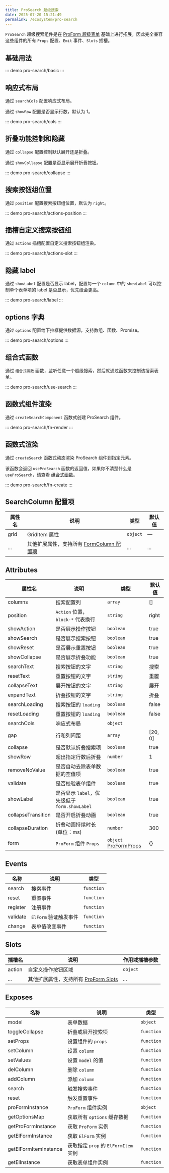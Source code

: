 ```yaml
---
title: ProSearch 超级搜索
date: 2025-07-20 15:21:49
permalink: /ecosystem/pro-search
---
```


`ProSearch` 超级搜索组件是在 [ProForm 超级表单](/ecosystem/pro-form/basic) 基础上进行拓展，因此完全兼容这些组件的所有 `Props` 配置、`Emit` 事件、`Slots` 插槽。

## 基础用法

::: demo
pro-search/basic
:::

## 响应式布局

通过 `searchCols` 配置响应式布局。

通过 `showRow` 配置是否显示行数，默认为 1。

::: demo
pro-search/cols
:::

## 折叠功能控制和隐藏

通过 `collapse` 配置控制默认展开还是折叠。

通过 `showCollapse` 配置是否显示展开折叠按钮。

::: demo
pro-search/collapse
:::

## 搜索按钮组位置

通过 `position` 配置搜索按钮组位置，默认为 `right`。

::: demo
pro-search/actions-position
:::

## 插槽自定义搜索按钮组

通过 `actions` 插槽配置自定义搜索按钮组渲染。

::: demo
pro-search/actions-slot
:::

## 隐藏 label

通过 `showLabel` 配置是否显示 label，配置每一个 `column` 中的 `showLabel` 可以控制单个表单项的 label 是否显示，优先级会更高。

::: demo
pro-search/label
:::

## options 字典

通过 `options` 配置给下拉框提供数据源，支持数组、函数、Promise。

::: demo
pro-search/options
:::

## 组合式函数

通过 `组合式函数` 函数，监听任意一个超级搜索，然后就通过函数来控制该搜索表单。

::: demo
pro-search/use-search
:::

## 函数式组件渲染

通过 `createSearchComponent` 函数式创建 ProSearch 组件。

::: demo
pro-search/fn-render
:::

## 函数式渲染

通过 `createSearch` 函数式动态渲染 ProSearch 组件到指定元素。

该函数会返回 `useProSearch` 函数的返回值，如果你不清楚什么是 `useProSearch`，请查看 [组合式函数](#组合式函数)。

::: demo
pro-search/fn-create
:::

## SearchColumn 配置项

| 属性名 | 说明                                                                                     | 类型                                              | 默认值 |
| ------ | ---------------------------------------------------------------------------------------- | ------------------------------------------------- | ------ |
| grid   | GridItem 属性                                                                            | `object` <Tip content="Partial<GridItemProps>" /> | —      |
| ...    | 其他扩展属性，支持所有 [FormColumn 配置项](/ecosystem/pro-form/config#formcolumn-配置项) | ...                                               | ...    |

## Attributes

| 属性名             | 说明                                          | 类型                                                                                            | 默认值                                                  |
| ------------------ | --------------------------------------------- | ----------------------------------------------------------------------------------------------- | ------------------------------------------------------- |
| columns            | 搜索配置列                                    | `array` <Tip content="SearchColumn[]" />                                                        | []                                                      |
| position           | `Action` 位置，`block-*` 代表换行             | `string` <Tip content="'left' \| 'right' \| 'block-left' \| 'block-center' \| 'block-right'" /> | right                                                   |
| showAction         | 是否展示操作按钮                              | `boolean`                                                                                       | true                                                    |
| showSearch         | 是否展示搜索按钮                              | `boolean`                                                                                       | true                                                    |
| showReset          | 是否展示重置按钮                              | `boolean`                                                                                       | true                                                    |
| showCollapse       | 是否展示折叠功能                              | `boolean`                                                                                       | true                                                    |
| searchText         | 搜索按钮的文字                                | `string`                                                                                        | 搜索                                                    |
| resetText          | 重置按钮的文字                                | `string`                                                                                        | 重置                                                    |
| collapseText       | 展开按钮的文字                                | `string`                                                                                        | 展开                                                    |
| expandText         | 折叠按钮的文字                                | `string`                                                                                        | 折叠                                                    |
| searchLoading      | 搜索按钮的 `loading`                          | `boolean`                                                                                       | false                                                   |
| resetLoading       | 重置按钮的 `loading`                          | `boolean`                                                                                       | false                                                   |
| searchCols         | 响应式布局                                    | `object` <Tip content="number \| Record<'xs' \| 'sm' \| 'md' \| 'lg' \| 'xl', number>" />       | <Tip content="{ xs: 1, sm: 2, md: 2, lg: 3, xl: 4 }" /> |
| gap                | 行和列间距                                    | `array` <Tip content="[number, number] \| number" />                                            | [20, 0]                                                 |
| collapse           | 是否默认折叠搜索项                            | `boolean`                                                                                       | true                                                    |
| showRow            | 超出指定行数后折叠                            | `number`                                                                                        | 1                                                       |
| removeNoValue      | 是否自动去除表单数据的空值项                  | `boolean`                                                                                       | true                                                    |
| validate           | 是否校验表单组件                              | `boolean`                                                                                       | true                                                    |
| showLabel          | 是否显示 `label`，优先级低于 `form.showLabel` | `boolean`                                                                                       | true                                                    |
| collapseTransition | 是否开启折叠动画                              | `boolean`                                                                                       | true                                                    |
| collapseDuration   | 折叠动画持续时长(单位：ms)                    | `number`                                                                                        | 300                                                     |
| form               | `ProForm` 组件 `Props`                        | `object` [ProFormProps](/ecosystem/pro-form/config#attributes)                                  | {}                                                      |

## Events

| 名称     | 说明                  | 类型                                                                                                       |
| -------- | --------------------- | ---------------------------------------------------------------------------------------------------------- |
| search   | 搜索事件              | `function` <Tip content="(model: Record<string, any>) => void" />                                          |
| reset    | 重置事件              | `function` <Tip content="(model: Record<string, any>) => void" />                                          |
| register | 注册事件              | `function` <Tip content="(proSearchInstance: any) => void" />                                              |
| validate | `ElForm` 验证触发事件 | `function` <Tip content="(prop: FormItemProp, isValid: boolean, message: string) => void" />               |
| change   | 表单值改变事件        | `function` <Tip content="(value: any, model: Record<string, any>, column: FormItemColumnProps) => void" /> |

## Slots

| 插槽名 | 说明                                                                     | 作用域插槽参数                                                                                                                                                               |
| ------ | ------------------------------------------------------------------------ | ---------------------------------------------------------------------------------------------------------------------------------------------------------------------------- |
| action | 自定义操作按钮区域                                                       | `object` <Tip content="{ model: Record<string, any>, search: () => void, reset: () => void, collapse: boolean, showCollapseButton: boolean, toggleCollapse: () => void }" /> |
| ...    | 其他扩展属性，支持所有 [ProForm Slots](/ecosystem/pro-form/config#slots) | ...                                                                                                                                                                          |

## Exposes

| 名称                  | 说明                                 | 类型                                                                                                                      |
| --------------------- | ------------------------------------ | ------------------------------------------------------------------------------------------------------------------------- |
| model                 | 表单数据                             | `object` <Tip content="Record<string, any>" />                                                                            |
| toggleCollapse        | 折叠或展开搜索项                     | `function` <Tip content="(isCollapse?: boolean) => void" />                                                               |
| setProps              | 设置组件的 `props`                   | `function` <Tip content="(props: ProSearchProps) => void" />                                                              |
| setColumn             | 设置 `column`                        | `function` <Tip content="(columnSet: {prop: string, field: string, value: unknown}[]) => void" />                         |
| setValues             | 设置 `model` 的值                    | `function` <Tip content="(modelValue?: Record<string, any>) => void" />                                                   |
| delColumn             | 删除 `column`                        | `function` <Tip content="(prop: string) => void" />                                                                       |
| addColumn             | 添加 `column`                        | `function` <Tip content="(column: SearchColumn, propOrIndex: string \| number, position: 'before' \| 'after') => void" /> |
| search                | 触发搜索事件                         | `function` <Tip content="() => Promise<void>" />                                                                          |
| reset                 | 触发重置事件                         | `function` <Tip content="() => Promise<void>" />                                                                          |
| proFormInstance       | `ProForm` 组件实例                   | `object` <Tip content="ProFormInstance \| null" />                                                                        |
| getOptionsMap         | 获取所有 `options` 缓存数据          | `function` <Tip content="() => Map<string, ElOption[]>" />                                                                |
| getProFormInstance    | 获取 `ProForm` 实例                  | `function` <Tip content="() => ProFormInstance \| null" />                                                                |
| getElFormInstance     | 获取 `ElForm` 实例                   | `function` <Tip content="() => FormInstance \| null" />                                                                   |
| getElFormItemInstance | 获取指定 `prop` 的 `ElFormItem` 实例 | `function` <Tip content="(prop: string) => FormItemInstance \| null" />                                                   |
| getElInstance         | 获取表单组件实例                     | `function` <Tip content="(prop: string) => Component \| ComponentPublicInstance \| null" />                               |
